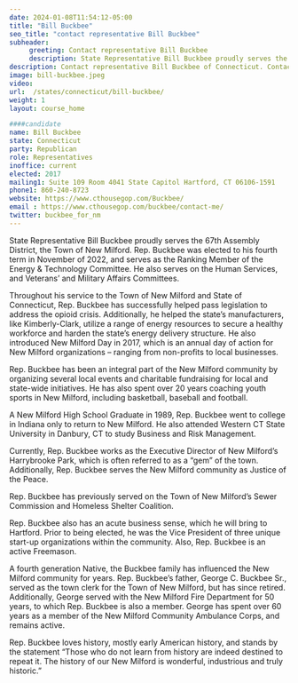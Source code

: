 ```yaml
---
date: 2024-01-08T11:54:12-05:00
title: "Bill Buckbee"
seo_title: "contact representative Bill Buckbee"
subheader:
     greeting: Contact representative Bill Buckbee
     description: State Representative Bill Buckbee proudly serves the 67th Assembly District, the Town of New Milford. Rep. Buckbee was elected to his fourth term in November of 2022, and serves as the Ranking Member of the Energy & Technology Committee.
description: Contact representative Bill Buckbee of Connecticut. Contact information for Bill Buckbee includes email address, phone number, and mailing address.
image: bill-buckbee.jpeg
video:
url:  /states/connecticut/bill-buckbee/
weight: 1
layout: course_home

####candidate
name: Bill Buckbee
state: Connecticut
party: Republican
role: Representatives
inoffice: current
elected: 2017
mailing1: Suite 109 Room 4041 State Capitol Hartford, CT 06106-1591
phone1: 860-240-8723
website: https://www.cthousegop.com/Buckbee/
email : https://www.cthousegop.com/buckbee/contact-me/
twitter: buckbee_for_nm
---
```


State Representative Bill Buckbee proudly serves the 67th Assembly District, the Town of New Milford. Rep. Buckbee was elected to his fourth term in November of 2022, and serves as the Ranking Member of the Energy & Technology Committee. He also serves on the Human Services, and Veterans’ and Military Affairs Committees.

Throughout his service to the Town of New Milford and State of Connecticut, Rep. Buckbee has successfully helped pass legislation to address the opioid crisis. Additionally, he helped the state’s manufacturers, like Kimberly-Clark, utilize a range of energy resources to secure a healthy workforce and harden the state’s energy delivery structure. He also introduced New Milford Day in 2017, which is an annual day of action for New Milford organizations – ranging from non-profits to local businesses.

Rep. Buckbee has been an integral part of the New Milford community by organizing several local events and charitable fundraising for local and state-wide initiatives. He has also spent over 20 years coaching youth sports in New Milford, including basketball, baseball and football.

A New Milford High School Graduate in 1989, Rep. Buckbee went to college in Indiana only to return to New Milford. He also attended Western CT State University in Danbury, CT to study Business and Risk Management.

Currently, Rep. Buckbee works as the Executive Director of New Milford’s Harrybrooke Park, which is often referred to as a “gem” of the town. Additionally, Rep. Buckbee serves the New Milford community as Justice of the Peace.

Rep. Buckbee has previously served on the Town of New Milford’s Sewer Commission and Homeless Shelter Coalition.

Rep. Buckbee also has an acute business sense, which he will bring to Hartford. Prior to being elected, he was the Vice President of three unique start-up organizations within the community. Also, Rep. Buckbee is an active Freemason.

A fourth generation Native, the Buckbee family has influenced the New Milford community for years. Rep. Buckbee’s father, George C. Buckbee Sr., served as the town clerk for the Town of New Milford, but has since retired.  Additionally, George served with the New Milford Fire Department for 50 years, to which Rep. Buckbee is also a member. George has spent over 60 years as a member of the New Milford Community Ambulance Corps, and remains active.

Rep. Buckbee loves history, mostly early American history, and stands by the statement “Those who do not learn from history are indeed destined to repeat it. The history of our New Milford is wonderful, industrious and truly historic.”
